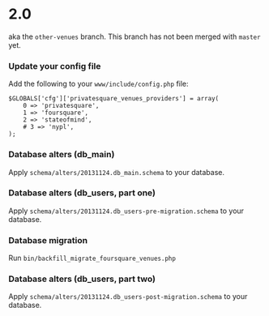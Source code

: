 # 2.0

aka the `other-venues` branch. This branch has not been merged with `master` yet.

### Update your config file

Add the following to your `www/include/config.php` file:

	$GLOBALS['cfg']['privatesquare_venues_providers'] = array(
		0 => 'privatesquare',
		1 => 'foursquare',
		2 => 'stateofmind',
		# 3 => 'nypl',
	);

### Database alters (db_main)

Apply `schema/alters/20131124.db_main.schema` to your database.

### Database alters (db_users, part one)

Apply `schema/alters/20131124.db_users-pre-migration.schema` to your database.

### Database migration

Run `bin/backfill_migrate_foursquare_venues.php`

### Database alters (db_users, part two)

Apply `schema/alters/20131124.db_users-post-migration.schema` to your database.
